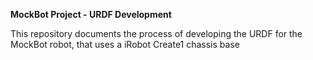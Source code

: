 **MockBot Project - URDF Development**

This repository documents the process of developing the URDF for the MockBot robot, that uses a iRobot Create1 chassis base
